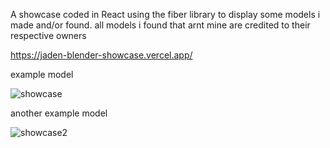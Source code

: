 A showcase coded in React using the fiber library to display some models i made and/or found. 
all models i found that arnt mine are credited to their respective owners

https://jaden-blender-showcase.vercel.app/

example model

![showcase](https://github.com/waspflannel/BlenderShowcase/assets/63312552/b4fffd33-4a65-4b63-8864-dfb34109d4de)




another example model

![showcase2](https://github.com/waspflannel/BlenderShowcase/assets/63312552/35412275-8f1c-488d-bc06-3497c19fdaa0)
